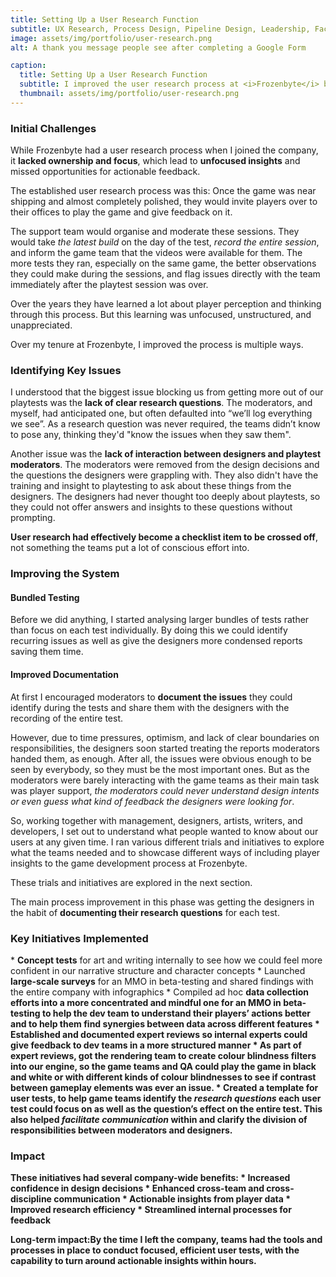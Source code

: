 ```yaml
---
title: Setting Up a User Research Function
subtitle: UX Research, Process Design, Pipeline Design, Leadership, Facilitation, Communication, Expert Analysis
image: assets/img/portfolio/user-research.png
alt: A thank you message people see after completing a Google Form

caption:
  title: Setting Up a User Research Function
  subtitle: I improved the user research process at <i>Frozenbyte</i> by introducing clearer research questions, refining playtest processes, and facilitating better cross-team communication. My initiatives, including concept tests, large-scale surveys, and expert reviews, led to more actionable insights, increased confidence in design decisions, and streamlined feedback processes.
  thumbnail: assets/img/portfolio/user-research.png
---
```

<h3>Initial Challenges</h3>
While Frozenbyte had a user research process when I joined the company, it <b>lacked ownership and focus</b>, which lead to <b>unfocused insights</b> and missed opportunities for actionable feedback.

The established user research process was this:
Once the game was near shipping and almost completely polished, they would invite players over to their offices to play the game and give feedback on it.

The support team would organise and moderate these sessions. They would take <i>the latest build</i> on the day of the test, <i>record the entire session</i>, and inform the game team that the videos were available for them. The more tests they ran, especially on the same game, the better observations they could make during the sessions, and flag issues directly with the team immediately after the playtest session was over.

Over the years they have learned a lot about player perception and thinking through this process. But this learning was unfocused, unstructured, and unappreciated.

Over my tenure at Frozenbyte, I improved the process is multiple ways.

<h3>Identifying Key Issues</h3>
I understood that the biggest issue blocking us from getting more out of our playtests was the <b>lack of clear research questions</b>. The moderators, and myself, had anticipated one, but often defaulted into “we’ll log everything we see”. As a research question was never required, the teams didn’t know to pose any, thinking they'd "know the issues when they saw them".

Another issue was the <b>lack of interaction between designers and playtest moderators</b>. The moderators were removed from the design decisions and the questions the designers were grappling with. They also didn't have the training and insight to playtesting to ask about these things from the designers. The designers had never thought too deeply about playtests, so they could not offer answers and insights to these questions without prompting.

<b>User research had effectively become a checklist item to be crossed off</b>, not something the teams put a lot of conscious effort into.

<h3>Improving the System</h3>
<h4>Bundled Testing</h4>
Before we did anything, I started analysing larger bundles of tests rather than focus on each test individually. By doing this we could identify recurring issues as well as give the designers more condensed reports saving them time.

<h4>Improved Documentation</h4>
At first I encouraged moderators to <b>document the issues</b> they could identify during the tests and share them with the designers with the recording of the entire test.

However, due to time pressures, optimism, and lack of clear boundaries on responsibilities, the designers soon started treating the reports moderators handed them, as enough. After all, the issues were obvious enough to be seen by everybody, so they must be the most important ones. But as the moderators were barely interacting with the game teams as their main task was player support, <i>the moderators could never understand design intents or even guess what kind of feedback the designers were looking for</i>.

So, working together with management, designers, artists, writers, and developers, I set out to understand what people wanted to know about our users at any given time. I ran various different trials and initiatives to explore what the teams needed and to showcase different ways of including player insights to the game development process at Frozenbyte.

These trials and initiatives are explored in the next section.

The main process improvement in this phase was getting the designers in the habit of <b>documenting their research questions</b> for each test.

<h3>Key Initiatives Implemented</h3>
* <b>Concept tests</b> for art and writing internally to see how we could feel more confident in our narrative structure and character concepts
* Launched <b>large-scale surveys</b> for an MMO in beta-testing and shared findings with the entire company with infographics
* Compiled ad hoc <b>data collection<b/> efforts into a more concentrated and mindful one for an MMO in beta-testing to help the dev team to understand their players’ actions better and to help them find synergies between data across different features
* Established and documented <b>expert reviews</b> so internal experts could give feedback to dev teams in a more structured manner
* As part of expert reviews, got the rendering team to create <b>colour blindness filters</b> into our engine, so the game teams and QA could play the game in black and white or with different kinds of colour blindnesses to see if contrast between gameplay elements was ever an issue.
* Created a <b>template for user tests</b>, to help game teams identify the <i>research questions</i> each user test could focus on as well as the question’s effect on the entire test. This also helped <i>facilitate communication</i> within and clarify the division of responsibilities between moderators and designers.

<h3>Impact</h3>
These initiatives had several <b>company-wide benefits</b>:
* <b>Increased confidence in design decisions</b>
* <b>Enhanced</b> cross-team and cross-discipline <b>communication</b>
* <b>Actionable insights</b> from player data
* <b>Improved</b> research <b>efficiency</b>
* <b>Streamlined internal processes</b> for feedback

<b>Long-term impact:</b>By the time I left the company, teams had the tools and processes in place to conduct <b>focused, efficient user tests</b>, with the capability to turn around <b>actionable insights within hours</b>.
